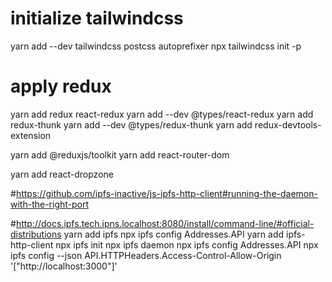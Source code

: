 # initialize tailwindcss
yarn add --dev tailwindcss postcss autoprefixer
npx tailwindcss init -p  

# apply redux
yarn add redux react-redux
yarn add --dev @types/react-redux
yarn add redux-thunk
yarn add --dev @types/redux-thunk
yarn add redux-devtools-extension

yarn add @reduxjs/toolkit
yarn add react-router-dom

yarn add react-dropzone

#https://github.com/ipfs-inactive/js-ipfs-http-client#running-the-daemon-with-the-right-port

#http://docs.ipfs.tech.ipns.localhost:8080/install/command-line/#official-distributions
yarn add ipfs
npx ipfs config Addresses.API
yarn add ipfs-http-client
npx ipfs init
npx ipfs daemon
npx ipfs config Addresses.API
npx ipfs config --json API.HTTPHeaders.Access-Control-Allow-Origin  '["http://localhost:3000"]'